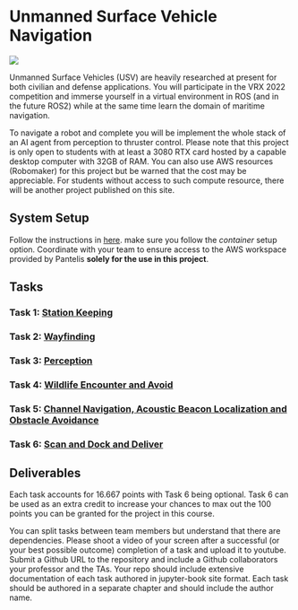 # Unmanned Surface Vehicle Navigation

![](images/vrx-2022.png)

Unmanned Surface Vehicles (USV) are heavily researched at present for both civilian and defense applications. You will participate in the VRX 2022 competition and immerse yourself in a virtual environment in ROS (and in the future ROS2) while at the same time learn the domain of maritime navigation. 

To navigate a robot and complete you will be implement the whole stack of an AI agent from perception to thruster control. Please note that this project is only open to students with at least a 3080 RTX card hosted by a capable desktop computer with 32GB of RAM. You can also use AWS resources (Robomaker) for this project but be warned that the cost may be appreciable. For students without access to such compute resource, there will be another project published on this site. 


## System Setup

Follow the instructions in [here](https://github.com/osrf/vrx/wiki/system_setup_tutorials). make sure you follow the  _container_ setup option. Coordinate with your team to ensure access to the AWS workspace provided by Pantelis **solely for the use in this project**.

## Tasks


### Task 1: [Station Keeping](https://github.com/osrf/vrx/wiki/vrx_2022-station_keeping_task)

### Task 2: [Wayfinding](https://github.com/osrf/vrx/wiki/vrx_2022-wayfinding_task)

### Task 3: [Perception](https://github.com/osrf/vrx/wiki/vrx_2022-perception_task)

### Task 4: [Wildlife Encounter and Avoid](https://github.com/osrf/vrx/wiki/vrx_2022-wildlife_task)

### Task 5: [Channel Navigation, Acoustic Beacon Localization and Obstacle Avoidance](https://github.com/osrf/vrx/wiki/vrx_2022-gymkhana_task)

### Task 6: [Scan and Dock and Deliver](https://github.com/osrf/vrx/wiki/vrx_2022-scan_dock_deliver_task)

## Deliverables

Each task accounts for 16.667 points with Task 6 being optional. Task 6 can be used as an extra credit to increase your chances to max out the 100 points you can be granted for the project in this course.

You can split tasks between team members but understand that there are dependencies. Please shoot a video of your screen after a successful (or your best possible outcome) completion of a task and upload it to youtube. Submit a Github URL to the repository and include a Github collaborators your professor and the TAs. Your repo should include extensive documentation of each task authored in jupyter-book site format.  Each task should be authored in a separate chapter and should include the author name. 

